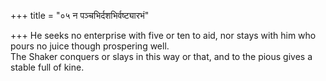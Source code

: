 +++
title = "०५ न पञ्चभिर्दशभिर्वष्ट्यारभं"

+++
He seeks no enterprise with five or ten to aid, nor stays with him who pours no juice though prospering well.  
     The Shaker conquers or slays in this way or that, and to the pious gives a stable full of kine.